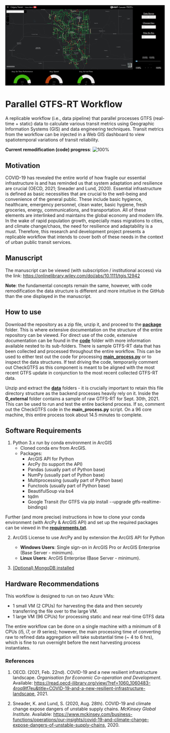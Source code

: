 <img src='/img/dashboard_transit.JPG' width='1000'/>

# Parallel GTFS-RT Workflow
A replicable workflow (i.e., data pipeline) that parallel processes GTFS (real-time + static) data to calculate various transit metrics using Geographic Information Systems (GIS) and data engineering techniques. Transit metrics from the workflow can be injected in a Web GIS dashboard to view spatiotemporal variations of transit reliability. 

**Current remodification (code) progress**: ![100%](https://progress-bar.dev/100)

## Motivation
COVID-19 has revealed the entire world of how fragile our essential infrastructure is and has reminded us that system adaptation and resilience are crucial (OECD, 2021; Sneader and Lund, 2020). Essential infrastructure is defined as basic necessities that are crucial to the well-being and convenience of the general public. These include basic hygience, healthcare, emergency personnel, clean water, basic hygiene, fresh groceries, energy, communications, and transportation. All of these elements are interlinked and maintains the global economy and modern life. In the wake of rapid population growth, especially mass migrations to cities, and climate change/chaos, the need for resilience and adaptability is a must. Therefore, this research and development project presents a replicable workflow that intends to cover both of these needs in the context of urban public transit services.

## Manuscript
The manuscript can be viewed (with subscription / institutional access) via the link: https://onlinelibrary.wiley.com/doi/abs/10.1111/tgis.12942 
<br>

<strong>Note</strong>: the fundamental concepts remain the same, however, with code remodification the data structure is different and more intuitive in the GitHub than the one displayed in the manuscript.

## How to use
Download the repository as a zip file, unzip it, and proceed to the [**package**](/package) folder. This is where extensive documentation on the structure of the entire repository can be viewed. For direct use of the code, extensive documentation can be found in the [**code**](/package/code) folder with more information available nested to its sub-folders. There is sample GTFS-RT data that has been collected and processed throughout the entire workflow. This can be used to either test out the code for processing <strong><a href='package/code/main_process.py'>main_process.py</a></strong> or to inspect the data structures. If test driving the code, temporarily comment out CheckGTFS as this component is meant to be aligned with the most recent GTFS update in conjunction to the most recent collected GTFS-RT data.

Unzip and extract the [**data**](/package/data) folders - it is crucially important to retain this file directory structure as the backend processes heavily rely on it. Inside the <strong>0_external</strong> folder contains a sample of raw GTFS-RT for Sept. 30th, 2021. This can be used to run and test the entire backend process. If so, comment out the CheckGTFS code in the <strong>main_process.py</strong> script. On a 96 core machine, this entire process took about 14.5 minutes to complete. 


## Software Requirements
1) Python 3.x run by conda environment in ArcGIS 
   - Cloned conda env from ArcGIS. 
   - Packages:
     - ArcGIS API for Python 
     - ArcPy (to support the API) 
     - Pandas (usually part of Python base)
     - NumPy (usually part of Python base)
     - Multiprocessing (usually part of Python base)
     - Functools (usually part of Python base)
     - BeautifulSoup via bs4
     - tqdm 
     - Google Transit (for GTFS via pip install --upgrade gtfs-realtime-bindings)

Further (and more precise) instructions in how to clone your conda environment (with ArcPy & ArcGIS API) and set up the required packages can be viewed in the [**requirements.txt**](/package/requirements.txt). 

  
2) ArcGIS License to use ArcPy and by extension the ArcGIS API for Python
   - **Windows Users**: Single sign-on in ArcGIS Pro or ArcGIS Enterprise (Base Server - minimum). 
   - **Linux Users**: ArcGIS Enterprise (Base Server - minimum). 
   
3) [(Optional) MongoDB installed](https://docs.mongodb.com/manual/installation/) 


## Hardware Recommendations
This workflow is designed to run on two Azure VMs: 
   - 1 small VM (2 CPUs) for harvesting the data and then securely transferring the file over to the large VM. 
   - 1 large VM (96 CPUs) for processing static and near real-time GTFS data 

The entire workflow can be done on a single machine with a minimum of 8 CPUs (i5, i7, or i9 series); however, the main processing time of converting raw to refined data aggregation will take substantial time (~ 4 to 6 hrs), which is fine to run overnight before the next harvesting process instantiates. 

 
### References
1. OECD. (2021, Feb. 22nd). COVID-19 and a new resilient infrastructure landscape. *Organisation for Economic Co-operation and  Development*. Available: https://read.oecd-ilibrary.org/view/?ref=1060_1060483-4roq9lf7eu&title=COVID-19-and-a-new-resilient-infrastructure-landscape, 2021.

2. Sneader, K. and Lund, S. (2020, Aug. 28th). COVID-19 and climate change expose dangers of unstable supply chains. *McKinsey Global Institute.* Available: https://www.mckinsey.com/business-functions/operations/our-insights/covid-19-and-climate-change-expose-dangers-of-unstable-supply-chains, 2020. 
